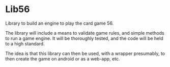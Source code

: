 # Lib56
Library to build an engine to play the card game 56.

The library will include a means to validate game rules, and simple methods to run a game engine. It will be thoroughly tested, and the code will be held to a high standard.

The idea is that this library can then be used, with a wrapper presumably, to then create the game on android or as a web-app, etc.
